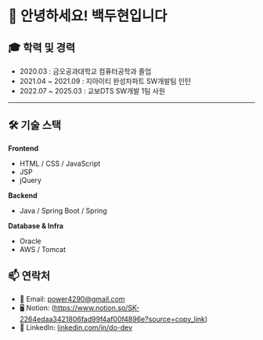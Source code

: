 # 👋 안녕하세요! 백두현입니다

## 🎓 학력 및 경력

- 2020.03 : 금오공과대학교 컴퓨터공학과 졸업
- 2021.04 ~ 2021.09 : 지아이티 완성차파트 SW개발팀 인턴 
- 2022.07 ~ 2025.03 : 교보DTS SW개발 1팀 사원

---

## 🛠️ 기술 스택

**Frontend**
- HTML / CSS / JavaScript
- JSP
- jQuery

**Backend**
- Java / Spring Boot / Spring

**Database & Infra**
- Oracle 
- AWS / Tomcat

## 📫 연락처

- 📧 Email: power4290@gmail.com
- 🖥️ Notion: (https://www.notion.so/SK-2264edaa3421806fad99f4af00f4896e?source=copy_link) 
- 💼 LinkedIn: [linkedin.com/in/do-dev](https://www.linkedin.com/in/doohyun-back-b70b94179/)
